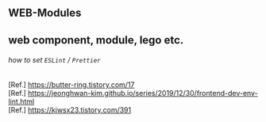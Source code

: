 ## WEB-Modules
web component, module, lego etc.
---
###### how to set `ESLint` / `Prettier`
[Ref.] https://butter-ring.tistory.com/17  
[Ref.] https://jeonghwan-kim.github.io/series/2019/12/30/frontend-dev-env-lint.html  
[Ref.] https://kjwsx23.tistory.com/391  
  

